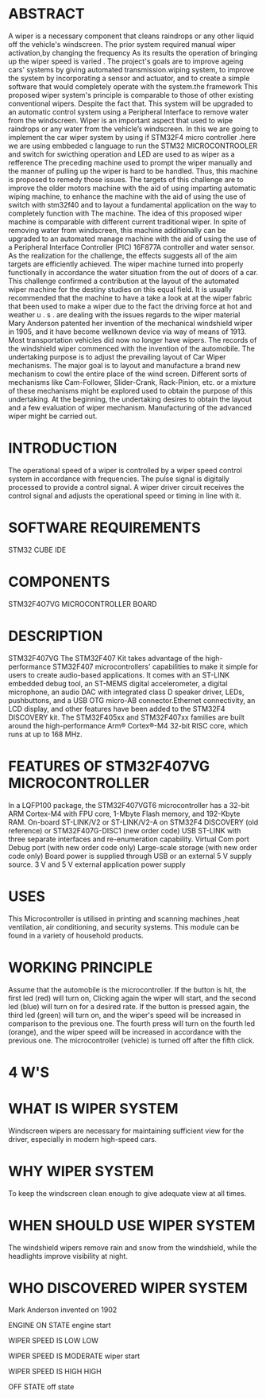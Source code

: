 # ABSTRACT
A wiper is a necessary component that cleans raindrops or any other liquid off the vehicle's windscreen. The prior system required manual wiper activation,by changing the frequency As its results the operation of bringing up the wiper speed is varied . The project's goals are to improve ageing cars' systems by giving automated transmission.wiping system, to improve the system by incorporating a sensor and actuator, and to create a simple software that would completely operate with the system.the framework This proposed wiper system's principle is comparable to those of other existing conventional wipers. Despite the fact that. This system will be upgraded to an automatic control system using a Peripheral Interface to remove water from the windscreen.
Wiper is an important aspect that used to wipe raindrops or any water from the vehicle’s windscreen. In this we are going to implement the car wiper system by using if STM32F4 micro controller .here we are using embbeded c language to run the STM32 MICROCONTROOLER and switch for swicthing operation and LED are used to as wiper as a refference The preceding machine used to prompt the wiper manually and the manner of pulling up the wiper is hard to be handled. Thus, this machine is proposed to remedy those issues. The targets of this challenge are to improve the older motors machine with the aid of using imparting automatic wiping machine, to enhance the machine with the aid of using the use of switch with stm32f40 and to layout a fundamental application on the way to completely function with The machine. The idea of this proposed wiper machine is comparable with different current traditional wiper. In spite of removing water from windscreen, this machine additionally can be upgraded to an automated manage machine with the aid of using the use of a Peripheral Interface Controller (PIC) 16F877A controller and water sensor. As the realization for the challenge, the effects suggests all of the aim targets are efficiently achieved. The wiper machine turned into properly functionally in accordance the water situation from the out of doors of a car. This challenge confirmed a contribution at the layout of the automated wiper machine for the destiny studies on this equal field. It is usually recommended that the machine to have a take a look at at the wiper fabric that been used to make a wiper due to the fact the driving force at hot and weather u . s . are dealing with the issues regards to the wiper material Mary Anderson patented her invention of the mechanical windshield wiper in 1905, and it have become wellknown device via way of means of 1913. Most transportation vehicles did now no longer have wipers. The records of the windshield wiper commenced with the invention of the automobile. The undertaking purpose is to adjust the prevailing layout of Car Wiper mechanisms. The major goal is to layout and manufacture a brand new mechanism to cowl the entire place of the wind screen. Different sorts of mechanisms like Cam-Follower, Slider-Crank, Rack-Pinion, etc. or a mixture of these mechanisms might be explored used to obtain the purpose of this undertaking. At the beginning, the undertaking desires to obtain the layout and a few evaluation of wiper mechanism. Manufacturing of the advanced wiper might be carried out.

# INTRODUCTION
The operational speed of a wiper is controlled by a wiper speed control system in accordance with frequencies. The pulse signal is digitally processed to provide a control signal. A wiper driver circuit receives the control signal and adjusts the operational speed or timing in line with it.

# SOFTWARE REQUIREMENTS
STM32 CUBE IDE

 # COMPONENTS
STM32F4O7VG MICROCONTROLLER BOARD

# DESCRIPTION
STM32F407VG
The STM32F407 Kit takes advantage of the high-performance STM32F407 microcontrollers' capabilities to make it simple for users to create audio-based applications. It comes with an ST-LINK embedded debug tool, an ST-MEMS digital accelerometer, a digital microphone, an audio DAC with integrated class D speaker driver, LEDs, pushbuttons, and a USB OTG micro-AB connector.Ethernet connectivity, an LCD display, and other features have been added to the STM32F4 DISCOVERY kit. The STM32F405xx and STM32F407xx families are built around the high-performance Arm® Cortex®-M4 32-bit RISC core, which runs at up to 168 MHz.

# FEATURES OF STM32F407VG MICROCONTROLLER
In a LQFP100 package, the STM32F407VGT6 microcontroller has a 32-bit ARM Cortex-M4 with FPU core, 1-Mbyte Flash memory, and 192-Kbyte RAM.
On-board ST-LINK/V2 or ST-LINK/V2-A on STM32F4 DISCOVERY (old reference) or STM32F407G-DISC1 (new order code)
USB ST-LINK with three separate interfaces and re-enumeration capability.
Virtual Com port Debug port (with new order code only)
Large-scale storage (with new order code only)
Board power is supplied through USB or an external 5 V supply source.
3 V and 5 V external application power supply
# USES
This Microcontroller is utilised in printing and scanning machines ,heat ventilation, air conditioning, and security systems.
This module can be found in a variety of household products.
# WORKING PRINCIPLE
Assume that the automobile is the microcontroller. If the button is hit, the first led (red) will turn on, Clicking again  the wiper will start, and the second led (blue) will turn on for a desired rate. If the button is pressed again, the third led (green) will turn on, and the wiper's speed will be increased in comparison to the previous one. The fourth press will turn on the fourth led (orange), and the wiper speed will be increased in accordance with the previous one. The microcontroller (vehicle) is turned off after the fifth click.

# 4 W'S
# WHAT IS WIPER SYSTEM
Windscreen wipers are necessary for maintaining sufficient view for the driver, especially in modern high-speed cars.

# WHY WIPER SYSTEM
To keep the windscreen clean enough to give adequate view at all times.

# WHEN SHOULD USE WIPER SYSTEM
The windshield wipers remove rain and snow from the windshield, while the headlights improve visibility at night.

# WHO DISCOVERED WIPER SYSTEM
Mark Anderson invented on 1902

ENGINE ON STATE
engine start

WIPER SPEED IS LOW
LOW

WIPER SPEED IS MODERATE
wiper start

WIPER SPEED IS HIGH
HIGH

OFF STATE
off state
